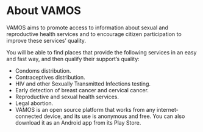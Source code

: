 # About VAMOS

VAMOS aims to promote access to information about sexual and reproductive health services and to encourage citizen participation to improve these services’ quality.

You will be able to find places that provide the following services in an easy and fast way, and then qualify their support’s quality:

- Condoms distribution.
- Contraceptives distribution.
- HIV and other Sexually Transmitted Infections testing.
- Early detection of breast cancer and cervical cancer.
- Reproductive and sexual health services.
- Legal abortion.
- VAMOS is an open source platform that works from any internet-connected device, and its use is anonymous and free. You can also download it as an Android app from its Play Store.

